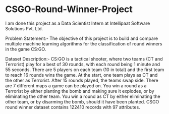 # CSGO-Round-Winner-Project

I am done this project as a Data Scientist Intern at Intellipaat Software Solutions Pvt. Ltd.

Problem Statement:- The objective of this project is to build and compare multiple machine learning algorithms for the classification of round winners in the game CS:GO.

Dataset Description:- CS:GO is a tactical shooter, where two teams (CT and Terrorist) play for a best of 30 rounds, with each round being 1 minute and 55 seconds. There are 5 players on each team (10 in total) and the first team to reach 16 rounds wins the game. At the start, one team plays as CT and the other as Terrorist. After 15 rounds played, the teams swap side. There are 7 different maps a game can be played on. You win a round as a Terrorist by either planting the bomb and making sure it explodes, or by eliminating the other team. You win a round as CT by either eliminating the other team, or by disarming the bomb, should it have been planted. CSGO round winner dataset contains 122410 records with 97 attributes.

